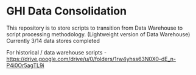 # GHI Data Consolidation
 
This repository is to store scripts to transition from Data Warehouse to script processing methodology. (Lightweight version of Data Warehouse)
Currently 3/14 data stores completed

For historical / data warehouse scripts - https://drive.google.com/drive/u/0/folders/1rw4yhss63N0X0-dE_n-P4i0Or5agTL9i


